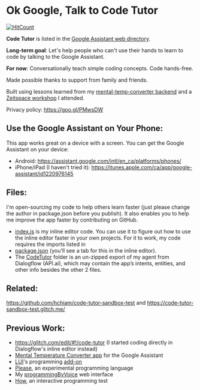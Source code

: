 # Ok Google, Talk to Code Tutor

[![HitCount](http://hits.dwyl.io/hchiam/code-tutor.svg)](http://hits.dwyl.io/hchiam/code-tutor)

**Code Tutor** is listed in the [Google Assistant web directory](https://assistant.google.com/services/a/uid/000000668d1fb538).

**Long-term goal**: Let's help people who can't use their hands to learn to code by talking to the Google Assistant.

**For now**: Conversationally teach simple coding concepts. Code hands-free.

Made possible thanks to support from family and friends.

Built using lessons learned from my [mental-temp-converter backend](https://glitch.com/edit/#!/mental-temp-converter) and a [Zeitspace workshop](https://github.com/zeitspace/AssistantAppWorkshop) I attended.

Privacy policy: https://goo.gl/PMwsDW

## Use the Google Assistant on Your Phone:

This app works great on a device with a screen. You can get the Google Assistant on your device:

* Android: https://assistant.google.com/intl/en_ca/platforms/phones/
* iPhone/iPad (I haven't tried it): https://itunes.apple.com/ca/app/google-assistant/id1220976145

## Files:

I'm open-sourcing my code to help others learn faster (just please change the author in package.json before you publish). It also enables you to help me improve the app faster by contributing on GitHub.

* [index.js](https://github.com/hchiam/code-tutor/blob/master/index.js) is my inline editor code. You can use it to figure out how to use the inline editor faster in your own projects. For it to work, my code requires the imports listed in 
* [package.json](https://github.com/hchiam/code-tutor/blob/master/package.json) (you’ll see a tab for this in the inline editor). 
* The [CodeTutor](https://github.com/hchiam/code-tutor/tree/master/Code-Tutor) folder is an un-zipped export of my agent from Dialogflow (API.ai), which may contain the app’s intents, entities, and other info besides the other 2 files. 

## Related:

https://github.com/hchiam/code-tutor-sandbox-test and https://code-tutor-sandbox-test.glitch.me/

## Previous Work:

* https://glitch.com/edit/#!/code-tutor (I started coding directly in Dialogflow's inline editor instead)
* [Mental Temperature Converter app](https://github.com/hchiam/mental-temperature-converter) for the Google Assistant
* [LUI](https://github.com/hchiam/language-user-interface)'s programming [add-on](https://github.com/hchiam/language-user-interface/blob/master/add-on.js)
* [Please](https://github.com/hchiam/please), an experimental programming language
* My [programmingByVoice](https://github.com/hchiam/programmingByVoice) web interface
* [How](https://github.com/hchiam/how), an interactive programming test
